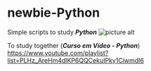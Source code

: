 # newbie-Python
Simple scripts to study ***Python***
![picture alt](https://yt3.ggpht.com/a/AGF-l7_C4UzzMPpE_frcO9imcyq_Z9Mcp7g4wspd9w=s100-c-k-c0xffffffff-no-rj-mo "Hmmm")

To study together (***Curso em Vídeo - Python***)
https://www.youtube.com/playlist?list=PLHz_AreHm4dlKP6QQCekuIPky1CiwmdI6
